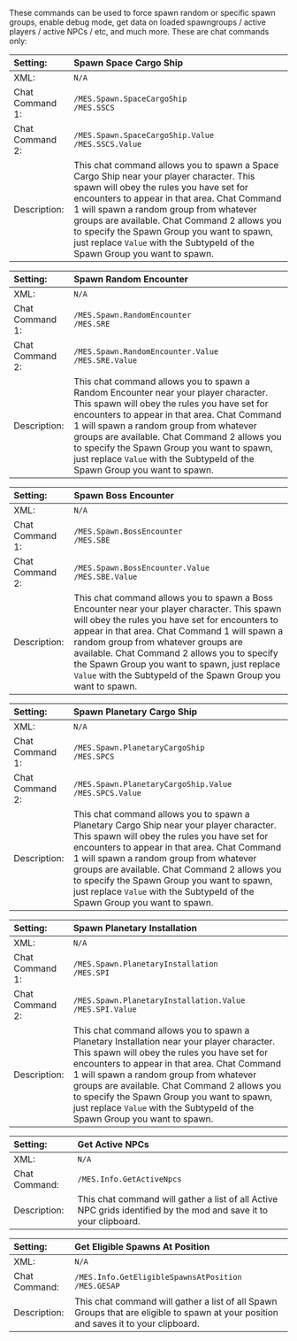These commands can be used to force spawn random or specific spawn groups, enable debug mode, get data on loaded spawngroups / active players / active NPCs / etc, and much more. These are chat commands only:

|Setting:|Spawn Space Cargo Ship|
|:----|:----|
|XML:|`N/A`|
|Chat Command 1:|`/MES.Spawn.SpaceCargoShip`<br />`/MES.SSCS`|
|Chat Command 2:|`/MES.Spawn.SpaceCargoShip.Value`<br />`/MES.SSCS.Value`|
|Description:|This chat command allows you to spawn a Space Cargo Ship near your player character. This spawn will obey the rules you have set for encounters to appear in that area. Chat Command 1 will spawn a random group from whatever groups are available. Chat Command 2 allows you to specify the Spawn Group you want to spawn, just replace `Value` with the SubtypeId of the Spawn Group you want to spawn.|

|Setting:|Spawn Random Encounter|
|:----|:----|
|XML:|`N/A`|
|Chat Command 1:|`/MES.Spawn.RandomEncounter`<br />`/MES.SRE`|
|Chat Command 2:|`/MES.Spawn.RandomEncounter.Value`<br />`/MES.SRE.Value`|
|Description:|This chat command allows you to spawn a Random Encounter near your player character. This spawn will obey the rules you have set for encounters to appear in that area. Chat Command 1 will spawn a random group from whatever groups are available. Chat Command 2 allows you to specify the Spawn Group you want to spawn, just replace `Value` with the SubtypeId of the Spawn Group you want to spawn.|

|Setting:|Spawn Boss Encounter|
|:----|:----|
|XML:|`N/A`|
|Chat Command 1:|`/MES.Spawn.BossEncounter`<br />`/MES.SBE`|
|Chat Command 2:|`/MES.Spawn.BossEncounter.Value`<br />`/MES.SBE.Value`|
|Description:|This chat command allows you to spawn a Boss Encounter near your player character. This spawn will obey the rules you have set for encounters to appear in that area. Chat Command 1 will spawn a random group from whatever groups are available. Chat Command 2 allows you to specify the Spawn Group you want to spawn, just replace `Value` with the SubtypeId of the Spawn Group you want to spawn.|

|Setting:|Spawn Planetary Cargo Ship|
|:----|:----|
|XML:|`N/A`|
|Chat Command 1:|`/MES.Spawn.PlanetaryCargoShip`<br />`/MES.SPCS`|
|Chat Command 2:|`/MES.Spawn.PlanetaryCargoShip.Value`<br />`/MES.SPCS.Value`|
|Description:|This chat command allows you to spawn a Planetary Cargo Ship near your player character. This spawn will obey the rules you have set for encounters to appear in that area. Chat Command 1 will spawn a random group from whatever groups are available. Chat Command 2 allows you to specify the Spawn Group you want to spawn, just replace `Value` with the SubtypeId of the Spawn Group you want to spawn.|

|Setting:|Spawn Planetary Installation|
|:----|:----|
|XML:|`N/A`|
|Chat Command 1:|`/MES.Spawn.PlanetaryInstallation`<br />`/MES.SPI`|
|Chat Command 2:|`/MES.Spawn.PlanetaryInstallation.Value`<br />`/MES.SPI.Value`|
|Description:|This chat command allows you to spawn a Planetary Installation near your player character. This spawn will obey the rules you have set for encounters to appear in that area. Chat Command 1 will spawn a random group from whatever groups are available. Chat Command 2 allows you to specify the Spawn Group you want to spawn, just replace `Value` with the SubtypeId of the Spawn Group you want to spawn.|

|Setting:|Get Active NPCs|
|:----|:----|
|XML:|`N/A`|
|Chat Command:|`/MES.Info.GetActiveNpcs`|
|Description:|This chat command will gather a list of all Active NPC grids identified by the mod and save it to your clipboard.|

|Setting:|Get Eligible Spawns At Position|
|:----|:----|
|XML:|`N/A`|
|Chat Command:|`/MES.Info.GetEligibleSpawnsAtPosition`<br />`/MES.GESAP`|
|Description:|This chat command will gather a list of all Spawn Groups that are eligible to spawn at your position and saves it to your clipboard.|
